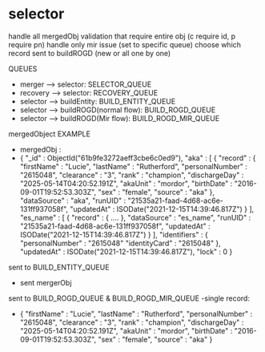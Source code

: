 # selector

handle all mergedObj validation that require entire obj (c require id, p require pn)
handle only mir issue (set to specific queue)
choose which record sent to buildROGD (new or all one by one)

QUEUES

- merger --> selector: SELECTOR_QUEUE
- recovery --> selector: RECOVERY_QUEUE
- selector --> buildEntity: BUILD_ENTITY_QUEUE
- selector --> buildROGD(normal flow): BUILD_ROGD_QUEUE
- selector --> buildROGD(Mir flow): BUILD_ROGD_MIR_QUEUE

mergedObject EXAMPLE
-  mergedObj :
- {
        "_id" : ObjectId("61b9fe3272aeff3cbe6c0ed9"),
        "aka" : [
           {
               "record" : {
                   "firstName" : "Lucie",
                   "lastName" : "Rutherford",
                   "personalNumber" : "2615048",
                   "clearance" : "3",
                   "rank" : "champion",
                   "dischargeDay" : "2025-05-14T04:20:52.191Z",
                   "akaUnit" : "mordor",
                   "birthDate" : "2016-09-01T19:52:53.303Z",
                   "sex" : "female",
                   "source" : "aka"
               },
               "dataSource" : "aka",
               "runUID" : "21535a21-faad-4d68-ac6e-131ff937058f",
               "updatedAt" : ISODate("2021-12-15T14:39:46.817Z")
           }
       ],
       "es_name" : [
           {
               "record" : { .... },
               "dataSource" : "es_name",
               "runUID" : "21535a21-faad-4d68-ac6e-131ff937058f",
               "updatedAt" : ISODate("2021-12-15T14:39:46.817Z")
           }
       ],
       "identifiers" : {
           "personalNumber" : "2615048"
           "identityCard" : "2615048"
       },
       "updatedAt" : ISODate("2021-12-15T14:39:46.817Z"),
       "lock" : 0
 }

sent to BUILD_ENTITY_QUEUE
- sent mergerObj

sent to BUILD_ROGD_QUEUE & BUILD_ROGD_MIR_QUEUE
-single record:
-  {
  "firstName" : "Lucie",
  "lastName" : "Rutherford",
  "personalNumber" : "2615048",
  "clearance" : "3",
  "rank" : "champion",
  "dischargeDay" : "2025-05-14T04:20:52.191Z",
  "akaUnit" : "mordor",
  "birthDate" : "2016-09-01T19:52:53.303Z",
  "sex" : "female",
  "source" : "aka"
  }
